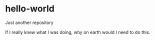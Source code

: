 # hello-world
Just another repository

If I really knew what I was doing, why on earth would I need to do this.
